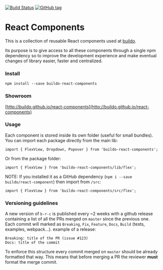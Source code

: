 [![Build Status](https://drone.our.buildo.io/api/badges/buildo/react-components/status.svg)](https://drone.our.buildo.io/buildo/react-components) [![GitHub tag](https://img.shields.io/github/tag/buildo/react-components.svg)](https://github.com/buildo/react-components/releases)

# React Components
This is a collection of reusable React components used at [buildo](http://buildo.io/).

Its purpose is to give access to all these components through a single npm dependency so to improve the development experience and make eventual changes of library easier, faster and centralized.

### Install
```npm install --save buildo-react-components```

### Showroom
[http://buildo.github.io/react-components](http://buildo.github.io/react-components)

### Usage
Each component is stored inside its own folder (useful for small bundles).
You can import each package directly from the main lib:

`import { FlexView, Dropdown, Popover } from 'buildo-react-components';`

Or from the package folder:

`import { FlexView } from 'buildo-react-components/lib/flex';`

NOTE: If you installed it as a GitHub dependency (`npm i --save buildo/react-component`) then import from `/src`:

`import { FlexView } from 'buildo-react-components/src/flex';`

### Versioning guidelines
A new version of `b-r-c` is published every ~2 weeks with a github release containing a list of all the PRs merged on `master` since the previous one.
Each commit will marked as `Breaking`, `Fix`, `Feature`, `Docs`, `Build` (tests, examples, webpack...).
example of a release:
```
Breaking: title of the PR (issue #123)
Docs: title of the commit
```
To enforce this structure every commit merged on `master` should be already formatted that way. This means that before merging a PR the reviewer **must** format the merge commit.
